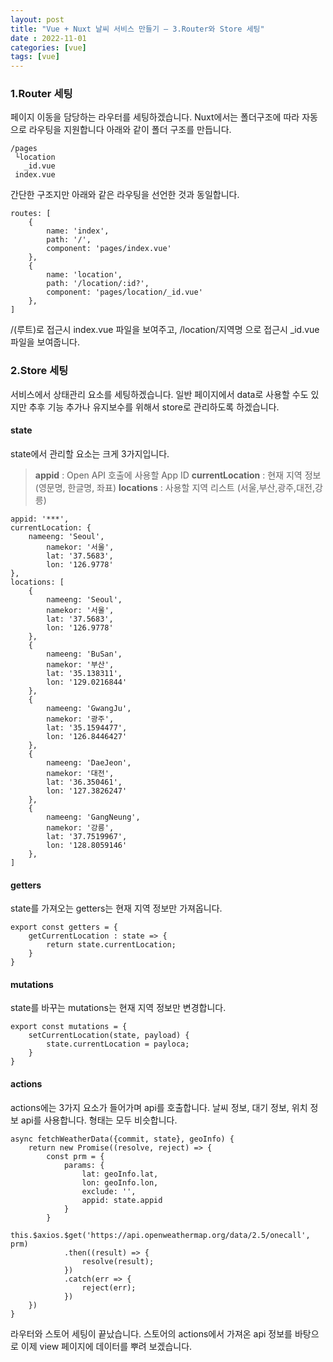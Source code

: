 ```yaml
---
layout: post
title: "Vue + Nuxt 날씨 서비스 만들기 – 3.Router와 Store 세팅"
date : 2022-11-01
categories: [vue]
tags: [vue]
---
```


### 1.Router 세팅

페이지 이동을 담당하는 라우터를 세팅하겠습니다.
Nuxt에서는 폴더구조에 따라 자동으로 라우팅을 지원합니다
아래와 같이 폴더 구조를 만듭니다.

```
/pages
 └location
   _id.vue
 index.vue
```

간단한 구조지만 아래와 같은 라우팅을 선언한 것과 동일합니다.

```
routes: [
	{
		name: 'index',
		path: '/',
		component: 'pages/index.vue'
	},
	{
		name: 'location',
		path: '/location/:id?',
		component: 'pages/location/_id.vue'
	},
]
```

/(루트)로 접근시 index.vue 파일을 보여주고,
/location/지역명 으로 접근시 _id.vue 파일을 보여줍니다.

### 2.Store 세팅

서비스에서 상태관리 요소를 세팅하겠습니다.
일반 페이지에서 data로 사용할 수도 있지만 추후 기능 추가나 유지보수를 위해서 store로
관리하도록 하겠습니다.


#### state

state에서 관리할 요소는 크게 3가지입니다.

> **appid** : Open API 호출에 사용할 App ID
> **currentLocation** : 현재 지역 정보 (영문명, 한글명, 좌표)
> **locations** : 사용할 지역 리스트 (서울,부산,광주,대전,강릉)

```
appid: '***',
currentLocation: {
	nameeng: 'Seoul',
		namekor: '서울',
		lat: '37.5683',
		lon: '126.9778'
},
locations: [
	{
		nameeng: 'Seoul',
		namekor: '서울',
		lat: '37.5683',
		lon: '126.9778'
	},
	{
		nameeng: 'BuSan',
		namekor: '부산',
		lat: '35.138311',
		lon: '129.0216844'
	},
	{
		nameeng: 'GwangJu',
		namekor: '광주',
		lat: '35.1594477',
		lon: '126.8446427'
	},
	{
		nameeng: 'DaeJeon',
		namekor: '대전',
		lat: '36.350461',
		lon: '127.3826247'
	},
	{
		nameeng: 'GangNeung',
		namekor: '강릉',
		lat: '37.7519967',
		lon: '128.8059146'
	},
]
```

#### getters

state를 가져오는 getters는 현재 지역 정보만 가져옵니다.

```
export const getters = {
	getCurrentLocation : state => {
		return state.currentLocation;
	}
}
```

#### mutations

state를 바꾸는 mutations는 현재 지역 정보만 변경합니다.


```
export const mutations = {
	setCurrentLocation(state, payload) {
		state.currentLocation = payloca;
	}
}
```

#### actions

actions에는 3가지 요소가 들어가며 api를 호출합니다.
날씨 정보, 대기 정보, 위치 정보 api를 사용합니다.
형태는 모두 비슷합니다.

```
async fetchWeatherData({commit, state}, geoInfo) {
	return new Promise((resolve, reject) => {
		const prm = {
			params: {
				lat: geoInfo.lat,
				lon: geoInfo.lon,
				exclude: '',
				appid: state.appid
			}
		}
		this.$axios.$get('https://api.openweathermap.org/data/2.5/onecall', prm)
			.then((result) => {
				resolve(result);
			})
			.catch(err => {
				reject(err);
			})
	})
}
```

라우터와 스토어 세팅이 끝났습니다.
스토어의 actions에서 가져온 api 정보를 바탕으로
이제 view 페이지에 데이터를 뿌려 보겠습니다.
